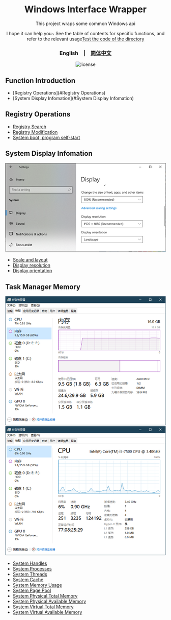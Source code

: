 <div align="center">
  <h1>Windows Interface Wrapper</h1>
  <p>This project wraps some common Windows api</p>
  <p>
    I hope it can help you~
    See the table of contents for specific functions, and refer to the relevant usage<span><a href="./Test">Test the code of the directory</a></span>
  </p>
  <p>
    <h3><span>English</span>&emsp;|&emsp;<a href="./README_zh-CN.md">简体中文</a></h3>
  </p>
  <p>
    <img src="https://img.shields.io/github/license/MrHulu/WindowApiPackage" alt="license">
  </p>
</div>

## Function Introduction

- [Registry Operations](#Registry Operations)
- [System Display Infomation](#System Display Infomation)

## Registry Operations

- [Registry Search](./Src/WinReg/WinRegUtil.h "WinRegUtil")
- [Registry Modification](./Src/WinReg/WinRegUtil.h "WinRegUtil")
- [System boot, program self-start](./Src/WinReg/WinRegUtil.h. "WinRegUtil")

## System Display Infomation

<img src="./Data/images/SystemDisplayInfo.png" alt="Display">

- [Scale and layout](./Src/WinSystemInfo/WinSystemDisplayInfoUtil.h "WinSystemDisplayInfoUtil")
- [Display resolution](./Src/WinSystemInfo/WinSystemDisplayInfoUtil.h "WinSystemDisplayInfoUtil")
- [Display orientation](./Src/WinSystemInfo/WinSystemDisplayInfoUtil.h "WinSystemDisplayInfoUtil")

## Task Manager Memory

<img src="./Data/images/Memory_zh-CN.png" alt="Memory">
<img src="./Data/images/CPU_zh-CN.png" alt="CPU">

- [System Handles](./Src/WinSystemInfo/WinSystemMemoryStatusInfoUtil.h "WinSystemMemoryStatusInfoUtil")
- [System Processes](./Src/WinSystemInfo/WinSystemMemoryStatusInfoUtil.h "WinSystemMemoryStatusInfoUtil")
- [System Threads](./Src/WinSystemInfo/WinSystemMemoryStatusInfoUtil.h "WinSystemMemoryStatusInfoUtil")
- [System Cache](./Src/WinSystemInfo/WinSystemMemoryStatusInfoUtil.h "WinSystemMemoryStatusInfoUtil")
- [System Memory Usage](./Src/WinSystemInfo/WinSystemMemoryStatusInfoUtil.h "WinSystemMemoryStatusInfoUtil")
- [System Page Pool](./Src/WinSystemInfo/WinSystemMemoryStatusInfoUtil.h "WinSystemMemoryStatusInfoUtil")
- [System Physical Total Memory](./Src/WinSystemInfo/WinSystemMemoryStatusInfoUtil.h "WinSystemMemoryStatusInfoUtil")
- [System Physical Available Memory](./Src/WinSystemInfo/WinSystemMemoryStatusInfoUtil.h "WinSystemMemoryStatusInfoUtil")
- [System Virtual Total Memory](./Src/WinSystemInfo/WinSystemMemoryStatusInfoUtil.h "WinSystemMemoryStatusInfoUtil")
- [System Virtual Available Memory](./Src/WinSystemInfo/WinSystemMemoryStatusInfoUtil.h "WinSystemMemoryStatusInfoUtil")
